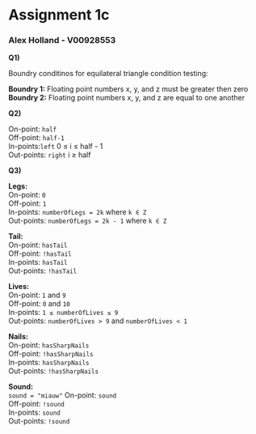 # Assignment 1c
### Alex Holland - V00928553

**Q1)** 

Boundry conditinos for equilateral triangle condition testing:

**Boundry 1:** Floating point numbers x, y, and z must be greater then zero </br>
**Boundry 2:** Floating point numbers x, y, and z are equal to one another </br>

**Q2)**

On-point: `half` </br>
Off-point: `half-1` </br>
In-points:`left` 0 ≤ i ≤ half - 1 </br>
Out-points: `right` i ≥ half </br>


**Q3)**

**Legs:** </br>
On-point: `0` </br>
Off-point: `1` </br>
In-points: `numberOfLegs = 2k` where `k ∈ Z` </br>
Out-points: `numberOfLegs = 2k - 1` where `k ∈ Z` </br>

**Tail:** </br>
On-point: `hasTail` </br>
Off-point: `!hasTail` </br>
In-points: `hasTail`</br>
Out-points: `!hasTail` </br>

**Lives:** </br>
On-point: `1` and `9` </br>
Off-point: `0` and `10` </br>
In-points: `1 ≤ numberOfLives ≤ 9`</br>
Out-points: `numberOfLives > 9` and `numberOfLives < 1` </br>

**Nails:** </br>
On-point: `hasSharpNails` </br>
Off-point: `!hasSharpNails` </br>
In-points: `hasSharpNails`</br>
Out-points: `!hasSharpNails` </br>

**Sound:** </br>
`sound = "miauw"`
On-point: `sound` </br>
Off-point: `!sound` </br>
In-points: `sound`</br>
Out-points: `!sound` </br>
